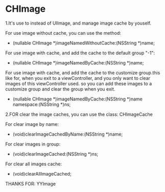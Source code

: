 # CHImage
1.It's use to instead of UIImage, and manage image cache by youself.

For use image without cache, you can use the method:
+ (nullable CHImage *)imageNamedWithoutCache:(NSString *)name;

For use image with cache, and add the cache to the default group "-1":
+ (nullable CHImage *)imageNamedByCache:(NSString *)name;

For use image with cache, and add the cache to the customize group.this like for,
when you exit to a viewController, and you only want to clear images of this 
viewController used. so you can add these images to a customize group and clear 
the group when you exit.
+ (nullable CHImage *)imageNamedByCache:(NSString *)name namespace:(NSString *)ns;

2.FOR clear the image caches, you can use the class: CHImageCache

For clear image by name:
- (void)clearImageCachedByName:(NSString *)name;

For clear images in group:
- (void)clearImageCached:(NSString *)ns;

For clear all images cache:
- (void)clearAllImageCached;

THANKS FOR:
YYImage
